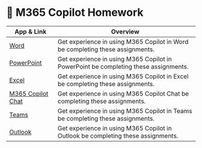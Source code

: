 

&nbsp; &nbsp; &nbsp; &nbsp; <h1>🤖 M365 Copilot Homework </h1>

| App & Link | Overview |
|-----|----------|
| [Word](https://github.com/mortenhansenDK/M365CopilotHomework/blob/main/Word/readME.md) | Get experience in using M365 Copilot in Word be completing these assignments. |
| [PowerPoint](https://github.com/mortenhansenDK/M365CopilotHomework/blob/main/PowerPoint/readME.md) | Get experience in using M365 Copilot in PowerPoint be completing these assignments. |
| [Excel](https://github.com/mortenhansenDK/M365CopilotHomework/blob/main/PowerPoint/readME.md) | Get experience in using M365 Copilot in Excel be completing these assignments. |
| [M365 Copilot Chat](./labs/public-website-agent) | Get experience in using M365 Copilot Chat be completing these assignments. |
| [Teams](./labs/mbr-prep-sharepoint-agent) | Get experience in using M365 Copilot in Teams be completing these assignments. |
| [Outlook](./labs/mbr-prep-sharepoint-agent) | Get experience in using M365 Copilot in Outlook be completing these assignments. |
